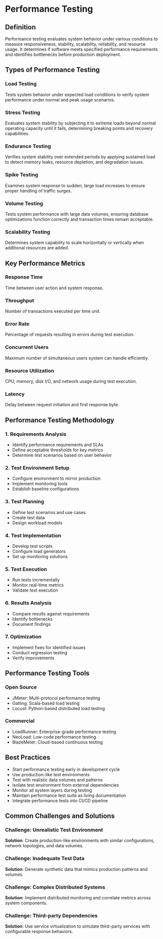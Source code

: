 # Performance Testing

## Definition
Performance testing evaluates system behavior under various conditions to measure responsiveness, stability, scalability, reliability, and resource usage. It determines if software meets specified performance requirements and identifies bottlenecks before production deployment.

## Types of Performance Testing

### Load Testing
Tests system behavior under expected load conditions to verify system performance under normal and peak usage scenarios.

### Stress Testing
Evaluates system stability by subjecting it to extreme loads beyond normal operating capacity until it fails, determining breaking points and recovery capabilities.

### Endurance Testing
Verifies system stability over extended periods by applying sustained load to detect memory leaks, resource depletion, and degradation issues.

### Spike Testing
Examines system response to sudden, large load increases to ensure proper handling of traffic surges.

### Volume Testing
Tests system performance with large data volumes, ensuring database optimizations function correctly and transaction times remain acceptable.

### Scalability Testing
Determines system capability to scale horizontally or vertically when additional resources are added.

## Key Performance Metrics

### Response Time
Time between user action and system response.

### Throughput
Number of transactions executed per time unit.

### Error Rate
Percentage of requests resulting in errors during test execution.

### Concurrent Users
Maximum number of simultaneous users system can handle efficiently.

### Resource Utilization
CPU, memory, disk I/O, and network usage during test execution.

### Latency
Delay between request initiation and first response byte.

## Performance Testing Methodology

### 1. Requirements Analysis
- Identify performance requirements and SLAs
- Define acceptable thresholds for key metrics
- Determine test scenarios based on user behavior

### 2. Test Environment Setup
- Configure environment to mirror production
- Implement monitoring tools
- Establish baseline configurations

### 3. Test Planning
- Define test scenarios and use cases
- Create test data
- Design workload models

### 4. Test Implementation
- Develop test scripts
- Configure load generators
- Set up monitoring solutions

### 5. Test Execution
- Run tests incrementally
- Monitor real-time metrics
- Validate test execution

### 6. Results Analysis
- Compare results against requirements
- Identify bottlenecks
- Document findings

### 7. Optimization
- Implement fixes for identified issues
- Conduct regression testing
- Verify improvements

## Performance Testing Tools

### Open Source
- JMeter: Multi-protocol performance testing
- Gatling: Scala-based load testing
- Locust: Python-based distributed load testing

### Commercial
- LoadRunner: Enterprise-grade performance testing
- NeoLoad: Low-code performance testing
- BlazeMeter: Cloud-based continuous testing

## Best Practices

- Start performance testing early in development cycle
- Use production-like test environments
- Test with realistic data volumes and patterns
- Isolate test environment from external dependencies
- Monitor all system layers during testing
- Maintain performance test suite as living documentation
- Integrate performance tests into CI/CD pipeline

## Common Challenges and Solutions

### Challenge: Unrealistic Test Environment
**Solution**: Create production-like environments with similar configurations, network topologies, and data volumes.

### Challenge: Inadequate Test Data
**Solution**: Generate synthetic data that mimics production patterns and volumes.

### Challenge: Complex Distributed Systems
**Solution**: Implement distributed monitoring and correlate metrics across system components.

### Challenge: Third-party Dependencies
**Solution**: Use service virtualization to simulate third-party services with configurable response behaviors.